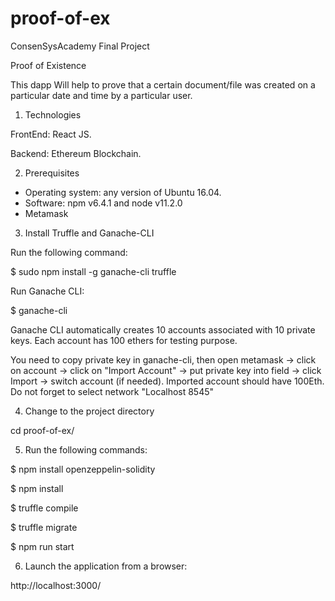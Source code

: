 # proof-of-ex

ConsenSysAcademy Final Project

Proof of Existence 

This dapp Will help to prove that a certain document/file was created on a particular date and time by a particular user.

1. Technologies

FrontEnd: React JS.

Backend: Ethereum Blockchain.

2. Prerequisites

- Operating system: any version of Ubuntu 16.04.
- Software: npm v6.4.1 and node v11.2.0
- Metamask

3. Install Truffle and Ganache-CLI

Run the following command:

$ sudo npm install -g ganache-cli truffle

Run Ganache CLI:

$ ganache-cli

Ganache CLI automatically creates 10 accounts associated with 10 private keys. Each account has 100 ethers for testing purpose.

You need to copy private key in ganache-cli, then open metamask -> click on account -> click on "Import Account" -> put private key into field -> click Import -> switch account (if needed). Imported account should have 100Eth. Do not forget to select network "Localhost 8545"


4. Change to the project directory 


cd proof-of-ex/


5. Run the following commands:

$ npm install openzeppelin-solidity

$ npm install

$ truffle compile 

$ truffle migrate 

$ npm run start


6. Launch the application from a browser:

http://localhost:3000/















